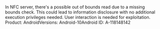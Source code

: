 In NFC server, there's a possible out of bounds read due to a missing bounds check. This could lead to information disclosure with no additional execution privileges needed. User interaction is needed for exploitation. Product: AndroidVersions: Android-10Android ID: A-118148142